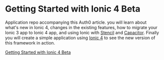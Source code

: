 # Getting Started with Ionic 4 Beta

Application repo accompanying this Auth0 article. you will learn about what's new in Ionic 4, changes in the existing features, how to migrate your Ionic 3 app to Ionic 4 app, and using Ionic with [Stencil](https://stenciljs.com) and [Capacitor](https://capacitor.ionicframework.com). Finally you will create a simple application using [Ionic 4](https://beta.ionicframework.com) to see the new version of this framework in action.

[Getting Started with Ionic 4 Beta](https://auth0.com/blog/getting-started-with-ionic-4-beta/)

